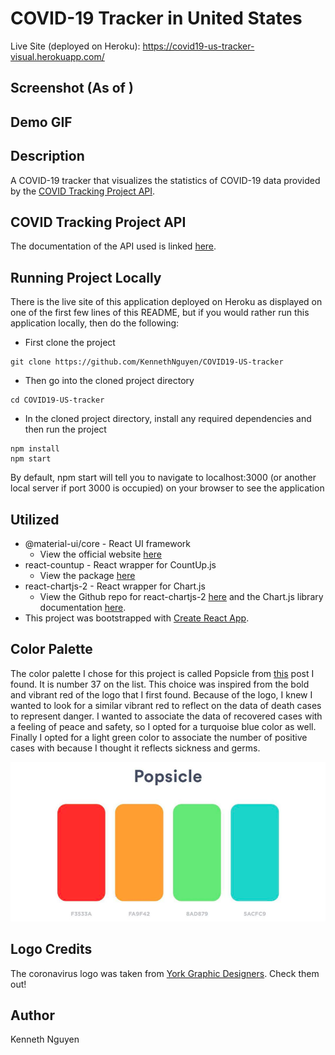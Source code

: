 # COVID-19 Tracker in United States

Live Site (deployed on Heroku): https://covid19-us-tracker-visual.herokuapp.com/

## Screenshot (As of )

## Demo GIF

## Description
A COVID-19 tracker that visualizes the statistics of COVID-19 data provided by the [COVID Tracking Project API](https://covidtracking.com/data/api).

## COVID Tracking Project API
The documentation of the API used is linked [here](https://documenter.getpostman.com/view/8854915/SzS8rjHv?version=latest#dc323eaa-826d-4efc-bd3c-85d9d757477b).  

## Running Project Locally
There is the live site of this application deployed on Heroku as displayed on one of the first few lines of this README, but if you would rather run this application locally, then do the following:

* First clone the project
```
git clone https://github.com/KennethNguyen/COVID19-US-tracker
```

* Then go into the cloned project directory
```
cd COVID19-US-tracker
```

* In the cloned project directory, install any required dependencies and then run the project
```
npm install
npm start
```
By default, npm start will tell you to navigate to localhost:3000 (or another local server if port 3000 is occupied) on your browser to see the application

## Utilized
* @material-ui/core - React UI framework
    * View the official website [here](https://material-ui.com/)
* react-countup - React wrapper for CountUp.js
    * View the package [here](https://www.npmjs.com/package/react-countup)
* react-chartjs-2 - React wrapper for Chart.js
    * View the Github repo for react-chartjs-2 [here](https://github.com/jerairrest/react-chartjs-2) and the Chart.js library documentation [here](https://www.chartjs.org/docs/latest/).  
* This project was bootstrapped with [Create React App](https://github.com/facebook/create-react-app).

## Color Palette 
The color palette I chose for this project is called Popsicle from [this](https://digitalsynopsis.com/design/color-schemes-palettes-combinations/) post I found. It is number 37 on the list. This choice was inspired from the bold and vibrant red of the logo that I first found. Because of the logo, I knew I wanted to look for a similar vibrant red to reflect on the data of death cases to represent danger. I wanted to associate the data of recovered cases with a feeling of peace and safety, so I opted for a turquoise blue color as well. Finally I opted for a light green color to associate the number of positive cases with because I thought it reflects sickness and germs.

![Color Palette Image](./src/images/covid19-color-palette.png)

## Logo Credits
The coronavirus logo was taken from [York Graphic Designers](https://www.yorkgraphicdesigners.co.uk/coronavirus-covid-19-logo-design/). Check them out!

## Author
Kenneth Nguyen
